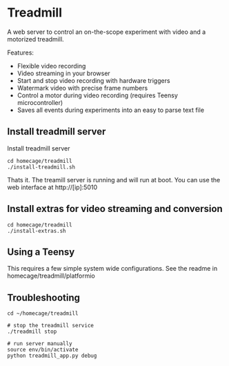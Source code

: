# Treadmill

A web server to control an on-the-scope experiment with video and a motorized treadmill.

Features:
 - Flexible video recording
 - Video streaming in your browser
 - Start and stop video recording with hardware triggers
 - Watermark video with precise frame numbers
 - Control a motor during video recording (requires Teensy microcontroller)
 - Saves all events during experiments into an easy to parse text file

## Install treadmill server

Install treadmill server

	cd homecage/treadmill
	./install-treadmill.sh

Thats it. The treamill server is running and will run at boot. You can use the web interface at http://[ip]:5010

## Install extras for video streaming and conversion

	cd homecage/treadmill
	./install-extras.sh

## Using a Teensy

This requires a few simple system wide configurations. See the readme in homecage/treadmill/platformio
	
## Troubleshooting

	cd ~/homecage/treadmill
	
	# stop the treadmill service
	./treadmill stop
	
	# run server manually
	source env/bin/activate
	python treadmill_app.py debug
	